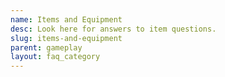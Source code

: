 ```yaml
---
name: Items and Equipment
desc: Look here for answers to item questions.
slug: items-and-equipment
parent: gameplay
layout: faq_category
---
```

